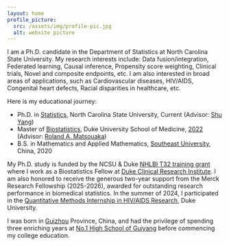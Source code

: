 ```yaml
---
layout: home
profile_picture:
  src: /assets/img/profile-pic.jpg
  alt: website picture
---
```


<p>
I am a Ph.D. candidate in the Department of Statistics at North Carolina State University. My research interests include: Data fusion/integration, Federated learning, Causal inference, Propensity score weighting, Clinical trials, Novel and composite endpoints, etc. I am also interested in broad areas of applications, such as Cardiovascular diseases, HIV/AIDS, Congenital heart defects, Racial disparities in healthcare, etc.
</p>	

Here is my educational journey: 
<ul>	
<li> Ph.D. in <a href="https://statistics.sciences.ncsu.edu/" target="_blank">Statistics</a>, North Carolina State University, Current (Advisor: <a href="https://shuyang.wordpress.ncsu.edu/" target="_blank">Shu Yang</a>)
</li>
<li> Master of <a href="https://biostat.duke.edu/" target="_blank">Biostatistics</a>, Duke University School of Medicine, <a href="https://biostat.duke.edu/news/master-biostatistics-class-2022-celebrate-commencement" target="_blank">2022</a> (Advisor: <a href="https://sites.duke.edu/matsouaka/" target="_blank">Roland A. Matsouaka</a>)
</li>
<li> B.S. in Mathematics and Applied Mathematics, <a href="https://www.seu.edu.cn/" target="_blank">Southeast University</a>, China, 2020
</li>
</ul>	

<p> 
My Ph.D. study is funded by the NCSU & Duke <a href="https://statistics.sciences.ncsu.edu/graduate/support/nhlbi/" target="_blank">NHLBI T32 training grant</a> where I work as a Biostatistics Fellow at <a href="https://dcri.org/" target="_blank">Duke Clinical Research Institute</a>. I am also honored to receive the generous two-year support from the Merck Research Fellowship (2025-2026), awarded for outstanding research performance in biomedical statistics. In the summer of 2024, I participated in the <a href="https://cfar.duke.edu/front-page/2024-quan-methods-summer-intern-profiles" target="_blank">Quantitative Methods Internship in HIV/AIDS Research</a>, Duke University. 
</p>	
   
<p> 
I was born in <a href="http://www.eguizhou.gov.cn/" target="_blank">Guizhou</a> Province, China, and had the privilege of spending three enriching years at <a href="https://www.gyyz.com.cn/" target="_blank">No.1 High School of Guiyang</a> before commencing my college education.
</p>
